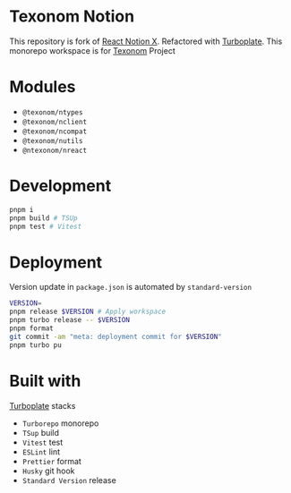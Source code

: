 # Texonom Notion

This repository is fork of [React Notion X](https://github.com/NotionX/react-notion-x).
Refactored with [Turboplate](https://github.com/seonglae/turboplate). This monorepo workspace is for [Texonom](https://texonom.com) Project

# Modules

- `@texonom/ntypes`
- `@texonom/nclient`
- `@texonom/ncompat`
- `@texonom/nutils`
- `@ntexonom/nreact`

# Development

```zsh
pnpm i
pnpm build # TSUp
pnpm test # Vitest
```

# Deployment

Version update in `package.json` is automated by `standard-version`

```zsh
VERSION=
pnpm release $VERSION # Apply workspace
pnpm turbo release -- $VERSION
pnpm format
git commit -am "meta: deployment commit for $VERSION"
pnpm turbo pu
```

# Built with

[Turboplate](https://github.com/seonglae/turboplate) stacks

- `Turborepo` monorepo
- `TSup` build
- `Vitest` test
- `ESLint` lint
- `Prettier` format
- `Husky` git hook
- `Standard Version` release

